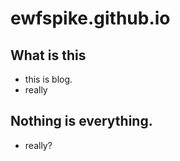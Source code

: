 # ewfspike.github.io

## What is this
- this is blog.
- really

## Nothing is everything.
- really?
